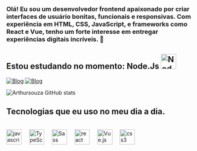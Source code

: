 ### Olá! Eu sou um desenvolvedor frontend apaixonado por criar interfaces de usuário bonitas, funcionais e responsivas. Com experiência em HTML, CSS, JavaScript, e frameworks como React e Vue, tenho um forte interesse em entregar experiências digitais incríveis. 👋

## Estou estudando no momento: Node.Js <img src="sandbox:/mnt/data/A_simple,_modern_logo_for_Node.js_featuring_the_No.png" height="40" alt="Node.js logo" />

[![Blog](https://img.shields.io/badge/TikTok-000000?style=for-the-badge&logo=tiktok&logoColor=white)](https://www.tiktok.com/@loop.developer?_t=8jBvfCrO7TJ&_r=1&fbclid=IwAR044-ubfpEeuTunTWClHOHZJFOd8-CcxM8GNFYVZuCwrYxMGlp_yeK1NcA)
[![Blog](https://img.shields.io/badge/LinkedIn-0077B5?style=for-the-badge&logo=linkedin&logoColor=white)](https://www.linkedin.com/in/arthur-souza-588168256?utm_source=share&utm_campaign=share_via&utm_content=profile&utm_medium=ios_app&fbclid=IwAR1_inUd-ogOfn-uF2xMVcOCN89lbDUfLZxTMBC5a7nzxqAgqKtjCYSDwQs)

![Arthursouza GitHub stats](https://github-readme-stats.vercel.app/api?username=Arthursouzafut22&show_icons=true&theme=radical)

## Tecnologias que eu uso no meu dia a dia.

<div align="left"><br>
  <img src="https://cdn.jsdelivr.net/gh/devicons/devicon/icons/javascript/javascript-original.svg" height="40" alt="javascript logo"  />
  <img width="12" />
  <img src="https://cdn.jsdelivr.net/gh/devicons/devicon/icons/typescript/typescript-original.svg" width="40" height="40" alt="TypeScript" />
    <img width="12" />
  <img src="https://upload.wikimedia.org/wikipedia/commons/thumb/9/96/Sass_Logo_Color.svg/800px-Sass_Logo_Color.svg.png" height="40" alt="Sass Logo" width="40">
  <img width="12" />
  <img src="https://cdn.jsdelivr.net/gh/devicons/devicon/icons/react/react-original.svg" height="40" alt="react logo"  />
  <img width="12" />
  <img src="https://vuejs.org/images/logo.png" alt="Vue.js Logo" height="40 />
  width="12"
  <img src="https://cdn.jsdelivr.net/gh/devicons/devicon/icons/html5/html5-original.svg" height="40" alt="html5 logo"  />
  <img width="12" />
  <img src="https://cdn.jsdelivr.net/gh/devicons/devicon/icons/css3/css3-original.svg" height="40" alt="css3 logo"  />
  <img width="12" />
  <img width="12" />
</div>
        
    






